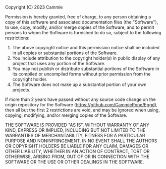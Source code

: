 Copyright (C) 2023 Cammie

Permission is hereby granted, free of charge, to any person obtaining a copy of this software and
associated documentation files (the "Software"), to use, copy, modify, and/or merge copies of the
Software, and to permit persons to whom the Software is furnished to do so, subject to the following
restrictions:

1) The above copyright notice and this permission notice shall be included in all copies or substantial
   portions of the Software.
2) You include attribution to the copyright holder(s) in public display of any project that uses any
   portion of the Software.
3) You may not publish or distribute substantial portions of the Software in its compiled or uncompiled
   forms without prior permission from the copyright holder.
4) The Software does not make up a substantial portion of your own projects.

If more than 2 years have passed without any source code change on the origin repository for the Software
(https://github.com/CammiePone/Eggd), then all but the first 2 restrictions are void, and may be ignored
when using, copying, modifying, and/or merging copies of the Software.

THE SOFTWARE IS PROVIDED "AS IS", WITHOUT WARRANTY OF ANY KIND, EXPRESS OR IMPLIED, INCLUDING BUT NOT
LIMITED TO THE WARRANTIES OF MERCHANTABILITY, FITNESS FOR A PARTICULAR PURPOSE AND NONINFRINGEMENT. IN NO
EVENT SHALL THE AUTHORS OR COPYRIGHT HOLDERS BE LIABLE FOR ANY CLAIM, DAMAGES OR OTHER LIABILITY, WHETHER
IN AN ACTION OF CONTRACT, TORT OR OTHERWISE, ARISING FROM, OUT OF OR IN CONNECTION WITH THE SOFTWARE OR THE
USE OR OTHER DEALINGS IN THE SOFTWARE.
